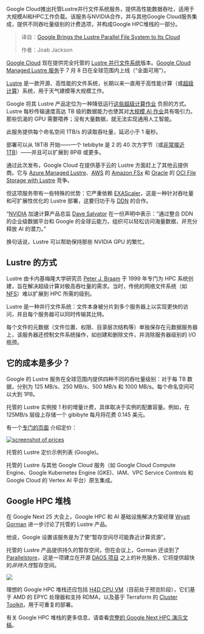 <!--
title: 谷歌云平台集成 Lustre 并行文件系统
cover: https://cdn.thenewstack.io/media/2025/07/43779f13-lustre-architecture.png
summary: Google Cloud推出托管Lustre并行文件系统服务，提供高性能数据吞吐，适用于大规模AI和HPC工作负载。该服务与NVIDIA合作，并与其他Google Cloud服务集成，提供不同吞吐量级别的计费选项，并构成Google HPC堆栈的一部分。
-->

Google Cloud推出托管Lustre并行文件系统服务，提供高性能数据吞吐，适用于大规模AI和HPC工作负载。该服务与NVIDIA合作，并与其他Google Cloud服务集成，提供不同吞吐量级别的计费选项，并构成Google HPC堆栈的一部分。

> 译自：[Google Brings the Lustre Parallel File System to Its Cloud](https://thenewstack.io/google-brings-the-lustre-parallel-file-system-to-its-cloud/)
> 
> 作者：Joab Jackson

[Google Cloud](https://thenewstack.io/need-a-trillion-parameter-llm-google-cloud-is-for-you/) 现在提供完全托管的 [Lustre 并行文件系统](https://wiki.lustre.org/images/6/64/LustreArchitecture-v4.pdf)版本。[Google Cloud Managed Lustre 服务](https://www.ddn.com/press-releases/google-cloud-launches-general-availability-of-managed-lustre-powered-by-ddns-exascaler-technology/)于 7 月 8 日在全球范围内上线（“全面可用”）。

[Lustre](https://www.lustre.org/) 是一款开源、高性能的文件系统，长期以来一直用于高性能计算（或[超级计算](https://thenewstack.io/xs-colossus-supercomputer-changes-the-sc500-performance-game/)）系统，用于天气建模等大规模工作。

Google 将其 Lustre 产品定位为一种降低运行[这些超级计算作业](https://cloud.google.com/products/managed-lustre?hl=en#high-performance-computing-hpc) 负担的方式。Lustre 每秒传输速度高达 TB 级的数据能力也使其对[大规模 AI 作业](https://cloud.google.com/products/managed-lustre?hl=en#artificial-intelligence-ai-or-machine-learning-ml-workloads)具有吸引力。那些饥渴的 GPU 需要喂养；没有大量数据，就无法实现通用人工智能。

此服务提供每个命名空间 1TB/s 的读取吞吐量，延迟小于 1 毫秒。

部署可以从 18TiB 开始——一个 tebibyte 是 2 的 40 次方字节（或[非常接近 1TB](https://simple.wikipedia.org/wiki/Tebibyte)）——并且可以扩展到 8PiB 或更多。

通过此次发布，Google Cloud 在提供基于云的 Lustre 方面赶上了其他云提供商。它与 [Azure Managed Lustre](https://azure.microsoft.com/en-us/pricing/details/managed-lustre/)、[AWS](https://aws.amazon.com/?utm_content=inline+mention) 的 [Amazon FSx](https://docs.aws.amazon.com/fsx/latest/LustreGuide/what-is.html) 和 [Oracle](https://developer.oracle.com/?utm_content=inline+mention) 的 [OCI File Storage with Lustre](https://www.oracle.com/cloud/storage/file-storage-with-lustre/) 竞争。

但这项服务带有一些特殊的优势：它严重依赖 [EXAScaler](https://www.ddn.com/products/lustre-file-system-exascaler/)，这是一种针对吞吐量和可扩展性优化的 Lustre 部署，这要归功于与 [DDN](https://www.ddn.com/about-us/) 的合作。

“[NVIDIA](https://thenewstack.io/nvidia-gtc-2025-wrap-up-18-new-products-to-watch/) 加速计算产品总监 [Dave Salvator](https://www.linkedin.com/in/davesalvator/) 在一份声明中表示：“通过整合 DDN 的企业级数据平台和 Google 的全球云能力，组织可以轻松访问海量数据，并充分释放 AI 的潜力。”

换句话说，Lustre 可以帮助保持那些 NVIDIA GPU 的繁忙。

## Lustre 的方式

Lustre 由卡内基梅隆大学研究员 [Peter J. Braam](https://www.braam.io/) 于 1999 年专门为 HPC 系统创建，旨在解决超级计算对极高吞吐量的需求。当时，传统的网络文件系统（如 [NFS](https://thenewstack.io/linux-create-and-connect-to-an-nfs-share/)）难以扩展到 HPC 所需的级别。

Lustre 是一种并行文件系统：文件本身被分片到多个服务器上以实现更快的访问，并且每个服务器可以同时传输其比特。

每个文件的元数据（文件位置、权限、目录层次结构等）单独保存在元数据服务器上，该服务器还控制文件系统操作，如创建和删除文件，并消除服务器级别的 I/O 瓶颈。

## 它的成本是多少？

Google 的 Lustre 服务在全球范围内提供四种不同的吞吐量级别：对于每 TB 数据，分别为 125 MB/s、250 MB/s、500 MB/s 和 1000 MB/s。每个命名空间可以大到 1PB。

托管的 Lustre 实例按 1 秒的增量计费，具体取决于实例的配置容量。例如，在 125MB/s 层级上存储一个 gibibyte 每月将花费 0.145 美元。

有一个[专门的页面](https://cloud.google.com/products/managed-lustre/pricing?hl=en) 介绍定价：

[![screenshot of prices](https://cdn.thenewstack.io/media/2025/07/51a50693-lustre-pricing-1024x270.jpg)](https://cdn.thenewstack.io/media/2025/07/51a50693-lustre-pricing-1024x270.jpg)

托管的 Lustre 定价示例列表 (Google)。

托管的 Lustre 与其他 Google Cloud 服务（如 Google Cloud Compute Engine、Google Kubernetes Engine (GKE)、IAM、VPC Service Controls 和 Google Cloud 的 Vertex AI 平台）原生集成。

## Google HPC 堆栈

在 Google Next 25 大会上，Google HPC 和 AI 基础设施解决方案经理 [Wyatt Gorman](https://www.linkedin.com/in/wyattgorman/) 进一步讨论了托管的 Lustre 产品。

他说，Google 设置该服务是为了使“暂存空间尽可能靠近计算资源”。

托管的 Lustre 产品提供持久的暂存空间，但在会议上，Gorman 还谈到了 [Parallelstore](https://cloud.google.com/parallelstore?hl=en)，这是一项建立在开源 [DAOS 项目](https://daos.io/) 之上的补充服务，它将提供超快的*非持久性*暂存空间。

![](https://cdn.thenewstack.io/media/2025/07/1768c07c-google-managed-lustre-1024x569.png)

理想的 Google HPC 堆栈还应包括 [H4D CPU VM](https://cloud.google.com/blog/products/compute/new-h4d-vms-optimized-for-hpc)（目前处于预览阶段），它们基于 AMD 的 EPYC 处理器和支持 RDMA，以及基于 Terraform 的 [Cluster Toolkit](https://cloud.google.com/cluster-toolkit/docs/overview)，用于可重复的部署。

有关 Google HPC 堆栈的更多信息，请查看[完整的 Google Next HPC 演示文稿](https://cloud.withgoogle.com/next/25/session-library?session=BRK2-019)。